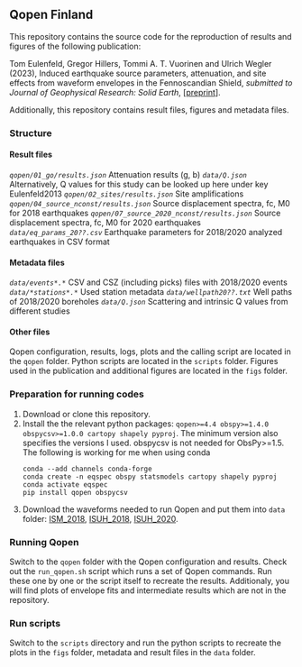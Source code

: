 ## Qopen Finland

This repository contains the source code for the reproduction of results and figures of the following publication:

Tom Eulenfeld, Gregor Hillers, Tommi A. T. Vuorinen and Ulrich Wegler (2023),
Induced earthquake source parameters, attenuation, and site effects from waveform envelopes in the Fennoscandian Shield,
*submitted to Journal of Geophysical Research: Solid Earth*,
[[preprint](https://arxiv.org/pdf/2207.05545)].

Additionally, this repository contains result files, figures and metadata files.

### Structure

#### Result files

*`qopen/01_go/results.json`* Attenuation results (g, b)
*`data/Q.json`* Alternatively, Q values for this study can be looked up here under key Eulenfeld2013
*`qopen/02_sites/results.json`* Site amplifications
*`qopen/04_source_nconst/results.json`* Source displacement spectra, fc, M0 for 2018 earthquakes
*`qopen/07_source_2020_nconst/results.json`* Source displacement spectra, fc, M0 for 2020 earthquakes
*`data/eq_params_20??.csv`* Earthquake parameters for 2018/2020 analyzed earthquakes in CSV format

#### Metadata files

*`data/events*.*`* CSV and CSZ (including picks) files with 2018/2020 events
*`data/*stations*.*`* Used station metadata
*`data/wellpath20??.txt`* Well paths of 2018/2020 boreholes
*`data/Q.json`* Scattering and intrinsic Q values from different studies


#### Other files

Qopen configuration, results, logs, plots and the calling script are located in the `qopen` folder.
Python scripts are located in the `scripts` folder.
Figures used in the publication and additional figures are located in the `figs` folder.


### Preparation for running codes

1. Download or clone this repository.
2. Install the the relevant python packages: `qopen>=4.4 obspy>=1.4.0 obspycsv>=1.0.0 cartopy shapely pyproj`. The minimum version also specifies the versions I used.
   obspycsv is not needed for ObsPy>=1.5.
   The following is working for me when using conda
   ```
   conda --add channels conda-forge
   conda create -n eqspec obspy statsmodels cartopy shapely pyproj
   conda activate eqspec
   pip install qopen obspycsv
   ```
3. Download the waveforms needed to run Qopen and put them into `data` folder:
   [ISM_2018](https://doi.org/10.23729/6d15a5ea-7671-4bab-88a1-71f4ed962276),
   [ISUH_2018](https://doi.org/10.23729/39cfac4f-4d0d-4fb4-83dc-6f67e8ba8dce),
   [ISUH_2020](https://doi.org/10.23729/cdfd937c-37d5-46b0-9c16-f6e0c10bc81f).


### Running Qopen

Switch to the `qopen` folder with the Qopen configuration and results. Check out the `run_qopen.sh` script which runs a set of Qopen commands.
Run these one by one or the script itself to recreate the results. Additionaly, you will find plots of envelope fits and intermediate results which are not in the repository.


### Run scripts

Switch to the `scripts` directory and run the python scripts to recreate the plots in the `figs` folder, metadata and result files in the `data` folder.
